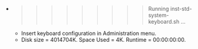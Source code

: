 * >>>>>>>>> Running inst-std-system-keyboard.sh ...
  * Insert keyboard configuration in Administration menu.
  * Disk size = 4014704K. Space Used = 4K. Runtime = 00:00:00:00.
